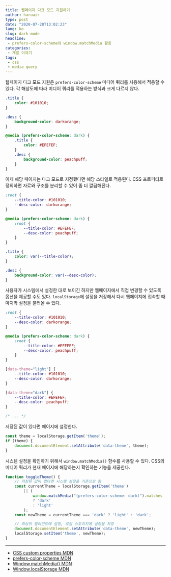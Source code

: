 ```yaml
---
title: 웹페이지 다크 모드 지원하기
author: haruair
type: post
date: "2020-07-28T13:02:23"
lang: ko
slug: dark-mode
headline:
 - prefers-color-scheme와 window.matchMedia 활용
categories:
 - 개발 이야기
tags:
 - css
 - media query
---
```


웹페이지 다크 모드 지원은 `prefers-color-scheme` 미디어 쿼리를 사용해서 적용할 수 있다. 각 해상도에 따라 미디어 쿼리를 적용하는 방식과 크게 다르지 않다.

```css
.title {
    color: #101010;
}

.desc {
    background-color: darkorange;
}

@media (prefers-color-scheme: dark) {
    .title {
        color: #EFEFEF;
    }
    .desc {
        background-color: peachpuff;
    }
}
```

이제 해당 페이지는 다크 모드로 지정했다면 해당 스타일로 적용된다. CSS 프로퍼티로 정의하면 자료와 구조를 분리할 수 있어 좀 더 깔끔해진다.

```css
:root {
    --title-color: #101010;
    --desc-color: darkorange;
}

@media (prefers-color-scheme: dark) {
    :root {
        --title-color: #EFEFEF;
        --desc-color: peachpuff;
    }
}

.title {
    color: var(--title-color);
}

.desc {
    background-color: var(--desc-color);
}
```

사용자가 시스템에서 설정한 대로 보이긴 하지만 웹페이지에서 직접 변경할 수 있도록 옵션을 제공할 수도 있다. `localStorage`에 설정을 저장해서 다시 웹페이지에 접속할 때 마지막 설정을 불러올 수 있다.

```css
:root {
    --title-color: #101010;
    --desc-color: darkorange;
}

@media (prefers-color-scheme: dark) {
    :root {
        --title-color: #EFEFEF;
        --desc-color: peachpuff;
    }
}

[data-theme="light"] {
    --title-color: #101010;
    --desc-color: darkorange;
}

[data-theme="dark"] {
    --title-color: #EFEFEF;
    --desc-color: peachpuff;
}

/* ... */
```

저장된 값이 있다면 페이지에 설정한다.

```js
const theme = localStorage.getItem('theme');
if (theme) {
    document.documentElement.setAttribute('data-theme', theme);
}
```

시스템 설정을 확인하기 위해서 `window.matchMedia()` 함수를 사용할 수 있다. CSS의 미디어 쿼리가 현재 페이지에 해당하는지 확인하는 기능을 제공한다.

```js
function toggleTheme() {
    // 저장된 값이 없다면 시스템 설정을 기준으로 함
    const currentTheme = localStorage.getItem('theme')
        || (
            window.matchMedia("(prefers-color-scheme: dark)").matches
            ? 'dark'
            : 'light'
        );
    const newTheme = currentTheme === 'dark' ? 'light' : 'dark';

    // 최상위 엘리먼트에 설정, 로컬 스토리지에 설정을 저장
    document.documentElement.setAttribute('data-theme', newTheme);
    localStorage.setItem('theme', newTheme);
}
```

----

- [CSS custom properties MDN](https://developer.mozilla.org/en-US/docs/Web/CSS/Using_CSS_custom_properties)
- [prefers-color-scheme MDN](https://developer.mozilla.org/en-US/docs/Web/CSS/@media/prefers-color-scheme)
- [Window.matchMedia() MDN](https://developer.mozilla.org/en-US/docs/Web/API/Window/matchMedia)
- [Window.localStorage MDN](https://developer.mozilla.org/en-US/docs/Web/API/Window/localStorage)

